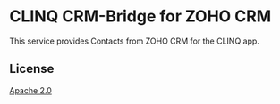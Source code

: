 # CLINQ CRM-Bridge for ZOHO CRM

This service provides Contacts from ZOHO CRM for the CLINQ app.

## License

[Apache 2.0](LICENSE)

